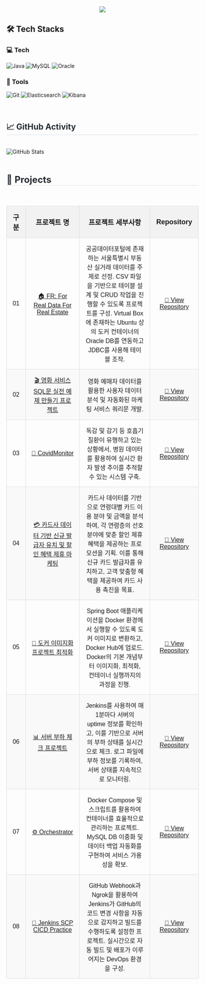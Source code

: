 <div align="center">
    <img src="https://capsule-render.vercel.app/api?type=waving&color=000080&height=180&text=CHANGGYU%20KIM&fontColor=ffffff&fontSize=60" />
</div>

## 🛠️ Tech Stacks

### 💻 Tech
![Java](https://img.shields.io/badge/Java-FF7800?style=for-the-badge&logo=Java&logoColor=white)
![MySQL](https://img.shields.io/badge/MySQL-4479A1?style=for-the-badge&logo=MySQL&logoColor=white)
![Oracle](https://img.shields.io/badge/Oracle-F80000?style=for-the-badge&logo=Oracle&logoColor=white)

### 🧰 Tools
![Git](https://img.shields.io/badge/Git-F05032?style=for-the-badge&logo=Git&logoColor=white)
![Elasticsearch](https://img.shields.io/badge/Elasticsearch-F7DF1E?style=for-the-badge&logo=Elasticsearch&logoColor=white)
![Kibana](https://img.shields.io/badge/Kibana-005571?style=for-the-badge&logo=kibana&logoColor=white)

<br>

<div style="text-align: left;">
    <h2 style="border-bottom: 1px solid #d8dee4; color: #282d33;"> 📈 GitHub Activity </h2> <br> 
    <div style="margin: ; text-align: left;">
        <img src="https://github-readme-stats.vercel.app/api?username=kcklkb&show_icons=true&count_private=true" alt="GitHub Stats">
        <br/>
    </div>
</div>

<br>

<div style="text-align: left;">
    <h2 style="border-bottom: 1px solid #d8dee4; color: #282d33; font-size: 24px;"> 📂 Projects </h2> <br>
    <table style="width: 100%; border-collapse: collapse; font-family: Arial, sans-serif;">
        <tr style="background-color: #f2f2f2;">
            <th style="padding: 15px; font-size: 18px; text-align: center; border: 1px solid #ddd;">구분</th>
            <th style="padding: 15px; font-size: 18px; text-align: center; border: 1px solid #ddd;">프로젝트 명</th>
            <th style="padding: 15px; font-size: 18px; text-align: center; border: 1px solid #ddd;">프로젝트 세부사항</th>
            <th style="padding: 15px; font-size: 18px; text-align: center; border: 1px solid #ddd;">Repository</th>
        </tr>
        <tr>
            <td style="padding: 15px; text-align: center; border: 1px solid #ddd;">01</td>
            <td style="padding: 15px; text-align: center; border: 1px solid #ddd;">
                <a href="https://github.com/yourusername/project1">🏠 FR: For Real Data For Real Estate</a>
            </td>
            <td style="padding: 15px; text-align: center; border: 1px solid #ddd;">
                공공데이터포털에 존재하는 서울특별시 부동산 실거래 데이터를 주제로 선정. CSV 파일을 기반으로 테이블 설계 및 CRUD 작업을 진행할 수 있도록 프로젝트를 구성. Virtual Box에 존재하는 Ubuntu 상의 도커 컨테이너의 Oracle DB를 연동하고 JDBC를 사용해 테이블 조작.
            </td>
            <td style="padding: 15px; text-align: center; border: 1px solid #ddd;">
                <a href="https://github.com/WooriFISA-KimNa/FR.git">🔗 View Repository</a>
            </td>
        </tr>
        <tr style="background-color: #f9f9f9;">
            <td style="padding: 15px; text-align: center; border: 1px solid #ddd;">02</td>
            <td style="padding: 15px; text-align: center; border: 1px solid #ddd;">
                <a href="https://github.com/yourusername/project2">🎬 영화 서비스 SQL문 실전 예제 만들기 프로젝트</a>
            </td>
            <td style="padding: 15px; text-align: center; border: 1px solid #ddd;">
                영화 예매자 데이터를 활용한 사용자 데이터 분석 및 자동화된 마케팅 서비스 쿼리문 개발.
            </td>
            <td style="padding: 15px; text-align: center; border: 1px solid #ddd;">
                <a href="https://github.com/FISA-4th-4MEN/Movie_Reservation.git">🔗 View Repository</a>
            </td>
        </tr>
        <tr>
            <td style="padding: 15px; text-align: center; border: 1px solid #ddd;">03</td>
            <td style="padding: 15px; text-align: center; border: 1px solid #ddd;">
                <a href="https://github.com/yourusername/project3">🦠 CovidMonitor</a>
            </td>
            <td style="padding: 15px; text-align: center; border: 1px solid #ddd;">
                독감 및 감기 등 호흡기 질환이 유행하고 있는 상황에서, 병원 데이터를 활용하여 실시간 환자 발생 추이를 추적할 수 있는 시스템 구축.
            </td>
            <td style="padding: 15px; text-align: center; border: 1px solid #ddd;">
                <a href="https://github.com/UnoYoon/Covid19-Data-Pipeline.git">🔗 View Repository</a>
            </td>
        </tr>
        <tr style="background-color: #f9f9f9;">
            <td style="padding: 15px; text-align: center; border: 1px solid #ddd;">04</td>
            <td style="padding: 15px; text-align: center; border: 1px solid #ddd;">
                <a href="https://github.com/yourusername/project3">💳 카드사 데이터 기반 신규 발급자 유치 및 할인 혜택 제휴 마케팅</a>
            </td>
            <td style="padding: 15px; text-align: center; border: 1px solid #ddd;">
                카드사 데이터를 기반으로 연령대별 카드 이용 분야 및 금액을 분석하여, 각 연령층의 선호 분야에 맞춘 할인 제휴 혜택을 제공하는 프로모션을 기획. 이를 통해 신규 카드 발급자를 유치하고, 고객 맞춤형 혜택을 제공하여 카드 사용 촉진을 목표.
            </td>
            <td style="padding: 15px; text-align: center; border: 1px solid #ddd;">
                <a href="https://github.com/kcklkb/Card-Data-Analytics.git">🔗 View Repository</a>
            </td>
        </tr>
        <tr>
            <td style="padding: 15px; text-align: center; border: 1px solid #ddd;">05</td>
            <td style="padding: 15px; text-align: center; border: 1px solid #ddd;">
                <a href="https://github.com/kcklkb/docker-jar">🐳 도커 이미지화 프로젝트 최적화</a>
            </td>
            <td style="padding: 15px; text-align: center; border: 1px solid #ddd;">
                Spring Boot 애플리케이션을 Docker 환경에서 실행할 수 있도록 도커 이미지로 변환하고, Docker Hub에 업로드. 
                Docker의 기본 개념부터 이미지화, 최적화, 컨테이너 실행까지의 과정을 진행.
            </td>
            <td style="padding: 15px; text-align: center; border: 1px solid #ddd;">
                <a href="https://github.com/kcklkb/docker-jar">🔗 View Repository</a>
            </td>
            </tr>
            <tr style="background-color: #f9f9f9;">
            <td style="padding: 15px; text-align: center; border: 1px solid #ddd;">06</td>
            <td style="padding: 15px; text-align: center; border: 1px solid #ddd;">
            <a href="https://github.com/Jenkins-infra-linux/JenkinsInfra">📊 서버 부하 체크 프로젝트</a>
            </td>
            <td style="padding: 15px; text-align: center; border: 1px solid #ddd;">
                Jenkins를 사용하여 매 1분마다 서버의 uptime 정보를 확인하고, 이를 기반으로 서버의 부하 상태를 실시간으로 체크. 
                로그 파일에 부하 정보를 기록하여, 서버 상태를 지속적으로 모니터링.
            </td>
                <td style="padding: 15px; text-align: center; border: 1px solid #ddd;">
                <a href="https://github.com/Jenkins-infra-linux/JenkinsInfra">🔗 View Repository</a>
            </td>
        </tr>
        <tr>
            <td style="padding: 15px; text-align: center; border: 1px solid #ddd;">07</td>
            <td style="padding: 15px; text-align: center; border: 1px solid #ddd;">
            <a href="https://github.com/Jenkins-infra-linux/Orchestrator">⚙️ Orchestrator</a>
        </td>
        <td style="padding: 15px; text-align: center; border: 1px solid #ddd;">
            Docker Compose 및 스크립트를 활용하여 컨테이너를 효율적으로 관리하는 프로젝트. 
            MySQL DB 이중화 및 데이터 백업 자동화를 구현하여 서비스 가용성을 확보.
        </td>
         <td style="padding: 15px; text-align: center; border: 1px solid #ddd;">
            <a href="https://github.com/Jenkins-infra-linux/Orchestrator">🔗 View Repository</a>
        </td>
        </tr>
        <tr style="background-color: #f9f9f9;">
        <td style="padding: 15px; text-align: center; border: 1px solid #ddd;">08</td>
        <td style="padding: 15px; text-align: center; border: 1px solid #ddd;">
        <a href="https://github.com/Jenkins-infra-linux/jenkins-scp-cicd-practice">🚀 Jenkins SCP CICD Practice</a>
         </td>
        <td style="padding: 15px; text-align: center; border: 1px solid #ddd;">
        GitHub Webhook과 Ngrok을 활용하여 Jenkins가 GitHub의 코드 변경 사항을 자동으로 감지하고 빌드를 수행하도록 설정한 프로젝트. 
        실시간으로 자동 빌드 및 배포가 이루어지는 DevOps 환경을 구성.
        </td>
        <td style="padding: 15px; text-align: center; border: 1px solid #ddd;">
        <a href="https://github.com/Jenkins-infra-linux/jenkins-scp-cicd-practice">🔗 View Repository</a>
        </td>
        </tr>
    </table>
</div>
